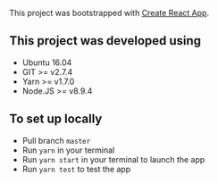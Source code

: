 This project was bootstrapped with [Create React App](https://github.com/facebookincubator/create-react-app).

## This project was developed using

- Ubuntu 16.04
- GIT >= v2.7.4
- Yarn >= v1.7.0
- Node.JS >= v8.9.4

## To set up locally

- Pull branch `master`
- Run `yarn` in your terminal
- Run `yarn start` in your terminal to launch the app
- Run `yarn test` to test the app
